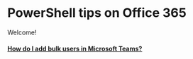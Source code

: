 # PowerShell tips on Office 365
Welcome!

#### [How do I add bulk users in Microsoft Teams?](https://github.com/PeterWxin/powershell/blob/master/MicrosoftTeams/Readme.md#how-do-i-add-bulk-users-in-microsoft-teams)


